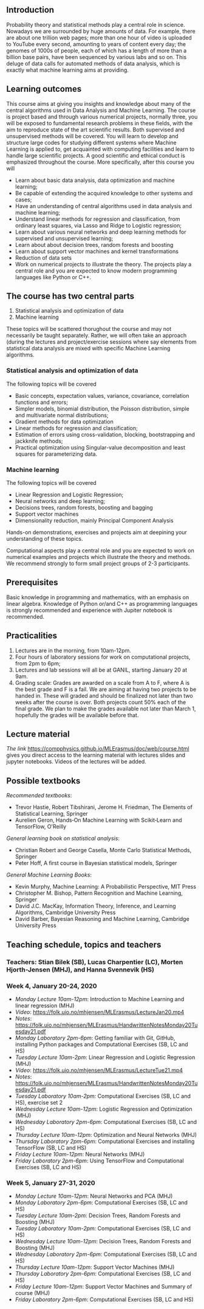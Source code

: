 ## Introduction

Probability theory and statistical methods play a central role in science. Nowadays we are
surrounded by huge amounts of data. For example, there are about one trillion web pages; more than one
hour of video is uploaded to YouTube every second, amounting to years of content every
day; the genomes of 1000s of people, each of which has a length of more than a billion  base pairs, have
been sequenced by various labs and so on. This deluge of data calls for automated methods of data analysis,
which is exactly what machine learning aims at providing. 

## Learning outcomes

This course aims at giving you insights and knowledge about  many of the central algorithms used in Data Analysis and Machine Learning.  The course is project based and through  various numerical projects, normally three, you will be exposed to fundamental research problems in these fields, with the aim to reproduce state of the art scientific results. Both supervised and unsupervised methods will be covered. You will learn to develop and structure large codes for studying different  systems where Machine Learning is applied to, get acquainted with computing facilities and learn to handle large scientific projects. A good scientific and ethical conduct is emphasized throughout the course. More specifically, after this course you will

- Learn about basic data analysis, data optimization and machine learning;
- Be capable of extending the acquired knowledge to other systems and cases;
- Have an understanding of central algorithms used in data analysis and machine learning;
- Understand linear methods for regression and classification, from ordinary least squares, via Lasso and Ridge to Logistic regression;
- Learn about various neural networks and deep  learning methods for supervised and unsupervised learning;
- Learn about about decision trees, random forests and boosting
- Learn about support vector machines and kernel transformations
- Reduction of data sets
- Work on numerical projects to illustrate the theory. The projects play a central role and you are expected to know modern programming languages like Python or C++.  

## The course has two central parts

1. Statistical analysis and optimization of data
2. Machine learning

These topics will be scattered thorughout the course and may not  necessarily be taught separately. Rather, we will often take an approach (during the lectures and project/exercise sessions where say elements from statistical data analysis are mixed with specific Machine Learning algorithms. 

### Statistical analysis and optimization of data

The following topics will be covered
- Basic concepts, expectation values, variance, covariance, correlation functions and errors;
- Simpler models, binomial distribution, the Poisson distribution, simple and multivariate normal distributions;
- Gradient methods for data optimization
- Linear methods for regression and classification;
- Estimation of errors using cross-validation, blocking, bootstrapping and jackknife methods;
- Practical optimization using Singular-value decomposition and least squares for parameterizing data.

### Machine learning

The following topics will be covered
- Linear Regression and Logistic Regression;
- Neural networks and deep learning;
- Decisions trees, random forests, boosting and bagging
- Support vector machines
- Dimensionality reduction, mainly Principal Component Analysis

Hands-on demonstrations, exercises and projects aim at deepining your understanding of these topics.

Computational aspects play a central role and you are
expected to work on numerical examples and projects which illustrate
the theory and methods. We recommend strongly to form small project groups of 2-3 participants. 


## Prerequisites

Basic knowledge in programming and mathematics, with an emphasis on
linear algebra. Knowledge of Python or/and C++ as programming
languages is strongly recommended and experience with Jupiter notebook
is recommended.


## Practicalities

1. Lectures are in the morning, from 10am-12pm.
2. Four hours of laboratory sessions for work on computational projects, from 2pm to 6pm;
3. Lectures and lab sessions will all be at GANIL, starting January 20 at 9am. 
4. Grading scale: Grades are awarded on a scale from A to F, where A is the best grade and F is a fail. We are aiming at having two projects to be handed in. These will graded and should be finalized not later than two weeks after the course is over. Both projects count 50% each of the final grade. We plan to make the grades available not later than March 1, hopefully the grades will be available before that.


## Lecture material
_The link_ https://compphysics.github.io/MLErasmus/doc/web/course.html gives you direct access to the learning material with lectures slides and jupyter notebooks. Videos of the lectures will be added. 

## Possible textbooks

_Recommended textbooks_:
- Trevor Hastie, Robert Tibshirani, Jerome H. Friedman, The Elements of Statistical Learning, Springer
- Aurelien Geron, Hands‑On Machine Learning with Scikit‑Learn and TensorFlow, O'Reilly

_General learning book on statistical analysis_:
- Christian Robert and George Casella, Monte Carlo Statistical Methods, Springer
- Peter Hoff, A first course in Bayesian statistical models, Springer

_General Machine Learning Books_:
- Kevin Murphy, Machine Learning: A Probabilistic Perspective, MIT Press
- Christopher M. Bishop, Pattern Recognition and Machine Learning, Springer
- David J.C. MacKay, Information Theory, Inference, and Learning Algorithms, Cambridge University Press
- David Barber, Bayesian Reasoning and Machine Learning, Cambridge University Press 


##  Teaching schedule, topics and teachers
### Teachers: Stian Bilek (SB), Lucas Charpentier (LC), Morten Hjorth-Jensen (MHJ), and Hanna Svennevik (HS)

###  Week 4, January 20-24, 2020
- _Monday Lecture 10am-12pm_: Introduction to Machine Learning and linear regression (MHJ)
- _Video_:  https://folk.uio.no/mhjensen/MLErasmus/LectureJan20.mp4
- _Notes_:  https://folk.uio.no/mhjensen/MLErasmus/HandwrittenNotesMonday20Tuesday21.pdf
- _Monday Laboratory 2pm-6pm_: Getting familiar with Git, GitHub, installing Python packages and Computational Exercises (SB, LC and HS)
- _Tuesday Lecture 10am-2pm_: Linear Regression and Logistic Regression (MHJ)
- _Video_:  https://folk.uio.no/mhjensen/MLErasmus/LectureTue21.mp4
- _Notes_:  https://folk.uio.no/mhjensen/MLErasmus/HandwrittenNotesMonday20Tuesday21.pdf
- _Tuesday Laboratory 10am-2pm:_ Computational Exercises (SB, LC and HS), exercise set 2
- _Wednesday Lecture 10am-12pm_: Logistic Regression and Optimization (MHJ)
- _Wednesday Laboratory 2pm-6pm_: Computational Exercises (SB, LC and HS)
- _Thursday Lecture 10am-12pm_: Optimization and Neural Networks (MHJ)
- _Thursday Laboratory 2pm-6pm_: Computational Exercises and installing TensorFlow (SB, LC and HS)
- _Friday Lecture 10am-12pm_:  Neural Networks (MHJ)
- _Friday Laboratory 2pm-6pm_: Using TensorFlow and Computational Exercises (SB, LC and HS)

### Week 5, January 27-31, 2020
- _Monday Lecture 10am-12pm_:  Neural Networks and PCA (MHJ)
- _Monday Laboratory 2pm-6pm_: Computational Exercises (SB, LC and HS)
- _Tuesday Lecture 10am-2pm_:  Decision Trees, Random Forests and Boosting (MHJ)
- _Tuesday Laboratory 10am-2pm:_ Computational Exercises (SB, LC and HS)
- _Wednesday Lecture 10am-12pm_: Decision Trees, Random Forests and Boosting (MHJ)
- _Wednesday Laboratory 2pm-6pm_: Computational Exercises (SB, LC and HS)
- _Thursday Lecture 10am-12pm_:  Support Vector Machines (MHJ)
- _Thursday Laboratory 2pm-6pm_: Computational Exercises (SB, LC and HS)
- _Friday Lecture 10am-12pm_:  Support Vector Machines and Summary of course (MHJ)
- _Friday Laboratory 2pm-6pm_: Computational Exercises (SB, LC and HS)

